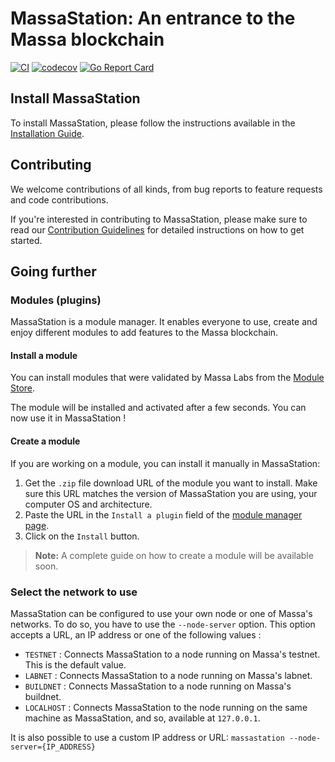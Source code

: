 # MassaStation: An entrance to the Massa blockchain

[![CI](https://github.com/massalabs/thyra/actions/workflows/api.yml/badge.svg)](https://github.com/massalabs/thyra/actions/workflows/api.yml)
[![codecov](https://codecov.io/gh/massalabs/thyra/branch/main/graph/badge.svg?token=592LPZLC4M)](https://codecov.io/gh/massalabs/thyra)
[![Go Report Card](https://goreportcard.com/badge/github.com/massalabs/thyra)](https://goreportcard.com/report/github.com/massalabs/thyra)


## Install MassaStation

To install MassaStation, please follow the instructions available in the [Installation Guide](./INSTALLATION.md).


## Contributing

We welcome contributions of all kinds, from bug reports to feature requests and code contributions.

If you're interested in contributing to MassaStation, please make sure to read our [Contribution Guidelines](./CONTRIBUTING.md) for detailed instructions on how to get started. 


## Going further

### Modules (plugins)

MassaStation is a module manager. It enables everyone to use, create and enjoy different modules to add features to the Massa blockchain.

#### Install a module

You can install modules that were validated by Massa Labs from the [Module Store](https://station.massa/store/).

The module will be installed and activated after a few seconds. You can now use it in MassaStation !


#### Create a module

If you are working on a module, you can install it manually in MassaStation:
1. Get the `.zip` file download URL of the module you want to install. Make sure this URL matches the version of MassaStation you are using, your computer OS and architecture.
2. Paste the URL in the `Install a plugin` field of the [module manager page](https://station.massa/store/).
3. Click on the `Install` button.

> **Note:** A complete guide on how to create a module will be available soon.


### Select the network to use

MassaStation can be configured to use your own node or one of Massa's networks. To do so, you have to use the `--node-server` option. This option accepts a URL, an IP address or one of the following values :

- `TESTNET` : Connects MassaStation to a node running on Massa's testnet. This is the default value.
- `LABNET` : Connects MassaStation to a node running on Massa's labnet.
- `BUILDNET` : Connects MassaStation to a node running on Massa's buildnet.
- `LOCALHOST` : Connects MassaStation to the node running on the same machine as MassaStation, and so, available at `127.0.0.1`.

It is also possible to use a custom IP address or URL:
`massastation --node-server={IP_ADDRESS}`
